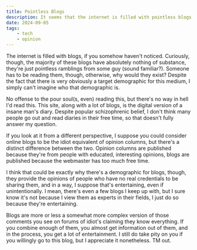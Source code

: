 ```yaml
---
title: Pointless Blogs
description: It seems that the internet is filled with pointless blogs that have basically no substance (including this one), but who actually reads them? There's no real reason to, afterall. I'm still not sure why, but here's some good old fashioned trademarkhell.net conjecture.
date: 2024-09-05
tags: 
    - tech
    - opinion
---
```


The internet is filled with blogs, if you somehow haven't noticed. Curiously, though, the majority of these blogs have absolutely nothing of substance, they're just pointless ramblings from some guy (sound familiar?). Someone has to be reading them, though, otherwise, why would they exist? Despite the fact that there is very obviously a target demographic for this medium, I simply can't imagine who that demographic is.

No offense to the pour soul(s, even) reading this, but there's no way in hell I'd read this. This site, along with a lot of blogs, is the digital version of a insane man's diary. Despite popular schizophrenic belief, I don't think many people go out and read diaries in their free time, so that doesn't fully answer my question.

If you look at it from a different perspective, I suppose you could consider online blogs to be the idiot equivalent of opinion columns, but there's a distinct difference between the two. Opinion columns are published because they're from people with educated, interesting opinions, blogs are published because the webmaster has too much free time.

I think that could be exactly why there's a demographic for blogs, though, they provide the opinions of people who have no real credentials to be sharing them, and in a way, I suppose that's entertaining, even if unintentionally. I mean, there's even a few blogs I keep up with, but I sure know it's not because I view them as experts in their fields, I just do so because they're entertaining.

Blogs are more or less a somewhat more complex version of those comments you see on forums of idiot's claiming they know everything. If you combine enough of them, you almost get information out of them, and in the process, you get a lot of entertainment. I still do take pity on you if you willingly go to this blog, but I appreciate it nonetheless. TM out.